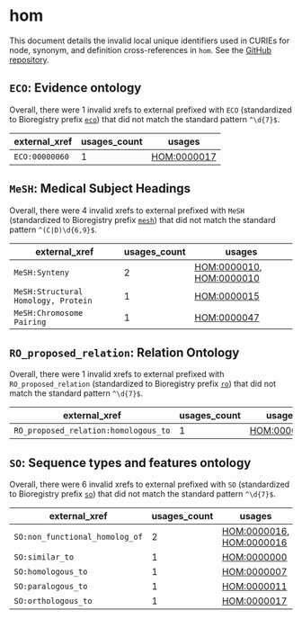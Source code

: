 # hom

This document details the invalid local unique identifiers used in CURIEs
for node, synonym, and definition cross-references in `hom`. See the [GitHub repository](https://github.com/BgeeDB/homology-ontology).


## `ECO`: Evidence ontology

Overall, there were 1 invalid
xrefs to external prefixed with `ECO` (standardized to Bioregistry
prefix [`eco`](https://bioregistry.io/eco)) that
did not match the standard pattern `^\d{7}$`.

| external_xref   |   usages_count | usages                                            |
|-----------------|----------------|---------------------------------------------------|
| `ECO:00000060`  |              1 | [HOM:0000017](https://bioregistry.io/HOM:0000017) |

## `MeSH`: Medical Subject Headings

Overall, there were 4 invalid
xrefs to external prefixed with `MeSH` (standardized to Bioregistry
prefix [`mesh`](https://bioregistry.io/mesh)) that
did not match the standard pattern `^(C|D)\d{6,9}$`.

| external_xref                       |   usages_count | usages                                                                                               |
|-------------------------------------|----------------|------------------------------------------------------------------------------------------------------|
| `MeSH:Synteny`                      |              2 | [HOM:0000010](https://bioregistry.io/HOM:0000010), [HOM:0000010](https://bioregistry.io/HOM:0000010) |
| `MeSH:Structural Homology, Protein` |              1 | [HOM:0000015](https://bioregistry.io/HOM:0000015)                                                    |
| `MeSH:Chromosome Pairing`           |              1 | [HOM:0000047](https://bioregistry.io/HOM:0000047)                                                    |

## `RO_proposed_relation`: Relation Ontology

Overall, there were 1 invalid
xrefs to external prefixed with `RO_proposed_relation` (standardized to Bioregistry
prefix [`ro`](https://bioregistry.io/ro)) that
did not match the standard pattern `^\d{7}$`.

| external_xref                        |   usages_count | usages                                            |
|--------------------------------------|----------------|---------------------------------------------------|
| `RO_proposed_relation:homologous_to` |              1 | [HOM:0000007](https://bioregistry.io/HOM:0000007) |

## `SO`: Sequence types and features ontology

Overall, there were 6 invalid
xrefs to external prefixed with `SO` (standardized to Bioregistry
prefix [`so`](https://bioregistry.io/so)) that
did not match the standard pattern `^\d{7}$`.

| external_xref                  |   usages_count | usages                                                                                               |
|--------------------------------|----------------|------------------------------------------------------------------------------------------------------|
| `SO:non_functional_homolog_of` |              2 | [HOM:0000016](https://bioregistry.io/HOM:0000016), [HOM:0000016](https://bioregistry.io/HOM:0000016) |
| `SO:similar_to`                |              1 | [HOM:0000000](https://bioregistry.io/HOM:0000000)                                                    |
| `SO:homologous_to`             |              1 | [HOM:0000007](https://bioregistry.io/HOM:0000007)                                                    |
| `SO:paralogous_to`             |              1 | [HOM:0000011](https://bioregistry.io/HOM:0000011)                                                    |
| `SO:orthologous_to`            |              1 | [HOM:0000017](https://bioregistry.io/HOM:0000017)                                                    |

